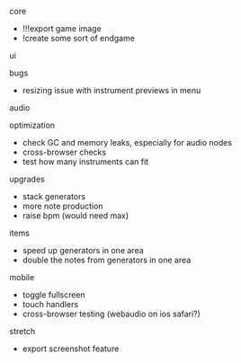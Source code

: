 core
* !!!export game image
* !create some sort of endgame
  
ui

bugs
* resizing issue with instrument previews in menu

audio
  
optimization
* check GC and memory leaks, especially for audio nodes
* cross-browser checks
* test how many instruments can fit
  
upgrades
* stack generators
* more note production
* raise bpm (would need max)

items
* speed up generators in one area
* double the notes from generators in one area

mobile
* toggle fullscreen
* touch handlers
* cross-browser testing (webaudio on ios safari?)

stretch
* export screenshot feature